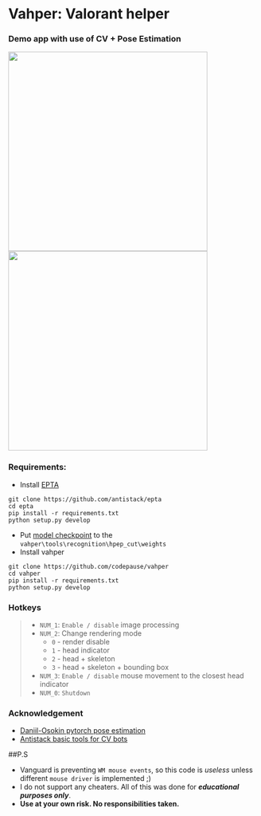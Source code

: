 # Vahper: Valorant helper

### Demo app with use of CV + Pose Estimation 

<img src="/demo/gifs/standing_still.gif?raw=true" width="400px">

<img src="/demo/gifs/v1.gif?raw=true" width="400px">


### Requirements:
- Install [EPTA](https://github.com/antistack/epta)
```
git clone https://github.com/antistack/epta
cd epta
pip install -r requirements.txt
python setup.py develop
```
- Put [model checkpoint](https://download.01.org/opencv/openvino_training_extensions/models/human_pose_estimation/checkpoint_iter_370000.pth) to the `vahper\tools\recognition\hpep_cut\weights`
- Install vahper
```
git clone https://github.com/codepause/vahper
cd vahper
pip install -r requirements.txt
python setup.py develop
```

### Hotkeys
>- `NUM_1`: `Enable / disable` image processing
>- `NUM_2`: Change rendering mode
>   - `0` - render disable
>   - `1` - head indicator
>   - `2` - head + skeleton
>   - `3` - head + skeleton + bounding box
>- `NUM_3`: `Enable / disable` mouse movement to the closest head indicator
>- `NUM_0`: `Shutdown`
  
### Acknowledgement
- [Daniil-Osokin pytorch pose estimation](https://github.com/Daniil-Osokin/lightweight-human-pose-estimation.pytorch)
- [Antistack basic tools for CV bots](https://github.com/antistack/epta)


##P.S
- Vanguard is preventing `WM mouse events`, so this code is _useless_ unless different `mouse driver` is implemented ;)
- I do not support any cheaters. All of this was done for **_educational purposes only_**.
- **Use at your own risk. No responsibilities taken.**
